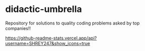 # didactic-umbrella
Repository for solutions to quality coding problems asked by top companies!! 

https://github-readme-stats.vercel.app/api?username=SHREY247&show_icons=true
